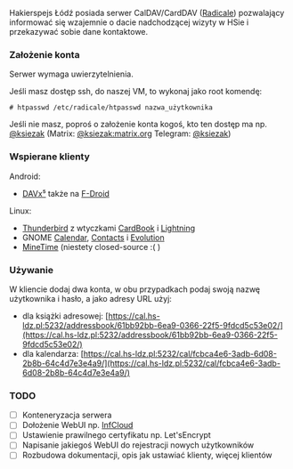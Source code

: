 Hakierspejs Łódź posiada serwer CalDAV/CardDAV ([Radicale](https://radicale.org/)) pozwalający informować się wzajemnie o dacie nadchodzącej wizyty w HSie i przekazywać sobie dane kontaktowe.

### Założenie konta
Serwer wymaga uwierzytelnienia.

Jeśli masz dostęp ssh, do naszej VM, to wykonaj jako root komendę:

`# htpasswd /etc/radicale/htpasswd nazwa_użytkownika`

Jeśli nie masz, poproś o założenie konta kogoś, kto ten dostęp ma np. [@ksiezak](https://github.com/ksiezak) (Matrix: [@ksiezak:matrix.org](https://matrix.to/#/@ksiezak:matrix.org) Telegram: [@ksiezak](https://t.me/ksiezak))

### Wspierane klienty

Android: 
- [DAVx⁵](https://www.davx5.com/) także na [F-Droid](https://f-droid.org/en/packages/at.bitfire.davdroid/)

Linux:
- [Thunderbird](https://www.thunderbird.net/pl/) z wtyczkami [CardBook](https://addons.thunderbird.net/pl/thunderbird/addon/cardbook/) i [Lightning](https://addons.thunderbird.net/pl/thunderbird/addon/lightning/)
- GNOME [Calendar](https://wiki.gnome.org/Apps/Calendar), [Contacts](https://wiki.gnome.org/Apps/Contacts) i [Evolution](https://wiki.gnome.org/Apps/Evolution)
- [MineTime](https://minetime.ai/) (niestety closed-source :( )

### Używanie

W kliencie dodaj dwa konta, w obu przypadkach podaj swoją nazwę użytkownika i hasło, a jako adresy URL użyj:
- dla książki adresowej: [https://cal.hs-ldz.pl:5232/addressbook/61bb92bb-6ea9-0366-22f5-9fdcd5c53e02/](https://cal.hs-ldz.pl:5232/addressbook/61bb92bb-6ea9-0366-22f5-9fdcd5c53e02/)
- dla kalendarza: [https://cal.hs-ldz.pl:5232/cal/fcbca4e6-3adb-6d08-2b8b-64c4d7e3e4a9/](https://cal.hs-ldz.pl:5232/cal/fcbca4e6-3adb-6d08-2b8b-64c4d7e3e4a9/) 


### TODO
- [ ] Konteneryzacja serwera
- [ ] Dołożenie WebUI np. [InfCloud](https://www.inf-it.com/open-source/clients/infcloud/)
- [ ] Ustawienie prawilnego certyfikatu np. Let'sEncrypt
- [ ] Napisanie jakiegoś WebUI do rejestracji nowych użytkowników
- [ ] Rozbudowa dokumentacji, opis jak ustawiać klienty, więcej klientów